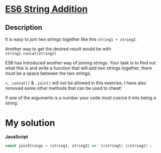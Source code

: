 # [ES6 String Addition](https://www.codewars.com/kata/582e4c3406e37fcc770001ad)

## Description

It is easy to join two strings together like this ```string1 + string2```.

Another way to get the desired result would be with ```string1.concat(string2)```

ES6 has introduced another way of joining strings. Your task is to find out what this is and write a function that will add two strings together, there must be a space between the two strings.

```+```, ```.concat()``` & ```.join()``` will not be allowed in this exercise. I have also removed some other methods that can be used to cheat!

If one of the arguments is a number your code must coerce it into being a string.

# My solution

**JavaScript**

```js
const joinStrings = (string1, string2) => `${string1} ${string2}`;
```
